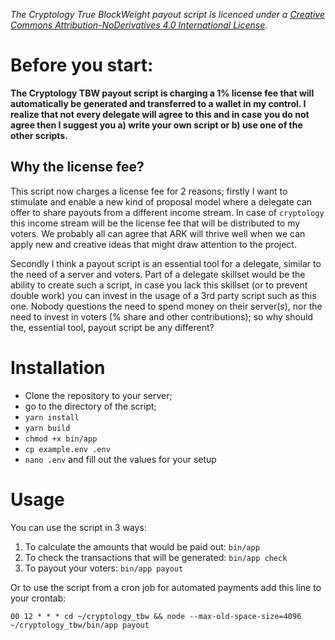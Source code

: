 _The Cryptology True BlockWeight payout script is licenced under a
[Creative Commons Attribution-NoDerivatives 4.0 International License](https://creativecommons.org/licenses/by-nd/4.0/)._

# Before you start:

**The Cryptology TBW payout script is charging a 1% license fee that will automatically be generated
and transferred to a wallet in my control. I realize that not every delegate will agree to this
and in case you do not agree then I suggest you a) write your own script or
b) use one of the other scripts.**

## Why the license fee?

This script now charges a license fee for 2 reasons; firstly I want to stimulate and enable a new kind of proposal model where a delegate can offer to share payouts from a different income stream. In case of `cryptology` this income stream will be the license fee that will be distributed to my voters. We probably all can agree that ARK will thrive well when we can apply new and creative ideas that might draw attention to the project.

Secondly I think a payout script is an essential tool for a delegate, similar to the need of a server and voters.
Part of a delegate skillset would be the ability to create such a script, in case you lack this skillset (or to prevent double work) you can invest in the usage of a 3rd party script such as this one. Nobody questions the need to spend money on their server(s), nor the need to invest in voters (% share and other contributions); so why should the, essential tool, payout script be any different?

# Installation

-   Clone the repository to your server;
-   go to the directory of the script;
-   `yarn install`
-   `yarn build`
-   `chmod +x bin/app`
-   `cp example.env .env`
-   `nano .env` and fill out the values for your setup

# Usage

You can use the script in 3 ways:

1. To calculate the amounts that would be paid out: `bin/app`
2. To check the transactions that will be generated: `bin/app check`
3. To payout your voters: `bin/app payout`

Or to use the script from a cron job for automated payments add this line to your crontab:

`00 12 * * * cd ~/cryptology_tbw && node --max-old-space-size=4096 ~/cryptology_tbw/bin/app payout`
